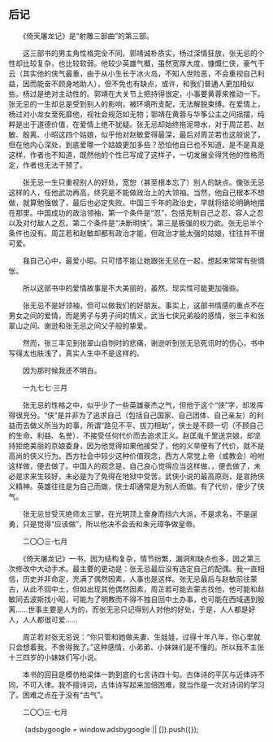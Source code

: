 ## 后记

　　《倚天屠龙记》是“射雕三部曲”的第三部。

　　这三部书的男主角性格完全不同。郭靖诚朴质实，杨过深情狂放，张无忌的个性却比较复杂，也比较软弱。他较少英雄气概，虽然宽厚大度，慷慨仁侠，豪气干云（其实他的侠气最重，由于从小生长于冰火岛，不知人世险恶，不会重视自己利益，因而能奋不顾身地助人），但不免也有缺点，或许，和我们普通人更加相似些。杨过是绝对主动性的。郭靖在大关节上把持得很定，小事要黄蓉来推动一下。张无忌的一生却总是受到别人的影响，被环境所支配，无法解脱束缚。在爱情上，杨过对小龙女至死靡他，视社会规范如无物；郭靖在黄蓉与华筝公主之间摇摆，纯粹是出于道德价值，在爱情上绝不犹疑。张无忌却始终拖泥带水，对于周芷若、赵敏、殷离、小昭这四个姑娘，似乎他对赵敏爱得最深，最后对周芷若也这般说了，但在他内心深处，到底爱哪一个姑娘更加多些？恐怕他自已也不知道。是不是真是这样，作者也不知道，既然他的个性已写成了这样子，一切发展全得凭他的性格而定，作者也无法干预了。

　　张无忌一生只重视别人的好处，宽恕（甚至根本忘了）别人的缺点。像张无忌这样的人，任他武功再高，终究是不能做政治上的大领袖。当然，他自己根本不想做，就算勉强做了，最后也必定失败。中国三千年的政治史，早就将结论明确地摆在那里。中国成功的政治领袖，第一个条件是“忍”，包括克制自己之忍、容人之忍以及对付敌人之忍。第二个条件是“决断明快”。第三是极强的权力欲。张无忌半个条件也没有。周芷若和赵敏却都有政治才能，但政治才能太强的姑娘，往往并不很可爱。

　　我自己心中，最爱小昭。只可惜不能让她跟张无忌在一起，想起来常常有些惆怅。

　　所以这部书中的爱情故事是不大美丽的，虽然，现实性可能更加强些。

　　张无忌不是好领袖，但可以做我们的好朋友。事实上，这部书情感的重点不在男女之间的爱情，而是男子与男子间的情义，武当七侠兄弟般的感情，张三丰和张翠山之间、谢逊和张无忌之间父子般的挚爱。

　　然而，张三丰见到张翠山自刎时的悲痛，谢逊听到张无忌死讯时的伤心，书中写得太也肤浅了，真实人生中不是这样的。

　　因为那时候我还不明白。

　　一九七七·三月

　　张无忌的性格之中，似乎少了一些英雄豪杰之气，但他于这个“侠”字，却发挥得很充分。“侠”是并非为了追求自己（包括自己国家、自己团体、自己亲友）的利益而去做义所当为的事，所谓“路见不平、拔刀相助”，侠士是不顾一切（不顾自己的生命、利益、名誉）、不接受任何代价而去追求正义。赵匡胤千里送京娘，却坚持拒绝美丽的京娘委身，因为他觉得如果他接受了，他的义举便有了代价，就不是高尚的侠义行为。西方社会中较少这种价值观念，西方人常觉上帝（或教会）吩咐这样做，便去做了。中国人的观念是，自己良心觉得应当这样做、，便去做了，未必是求来生较好，未必是为了免得在地狱中受苦。武侠小说的最高原则，是宣扬侠义精神。英雄往往是为自己而做，侠士却通常是为别人而做。有了代价，便少了侠气。

　　张无忌甘受灭绝师太三掌，在光明顶上奋身而挡六大派，不是求名，不是逞勇，只是觉得“应该做”，所以他决不会去和朱元璋争做皇帝。

　　二〇〇三·七月

　　《倚天屠龙记》一书，因为结构复杂，情节纷繁，漏洞和缺点也多，因之第三次修改中大动手术。最主要的更动是：张无忌最后没有选定自己的配偶。我一直相信，历史并非命定，充满了偶然因素，人事也是这样。张无忌最后与赵敏前往蒙古，从此不回中土，但如出现其他偶然因素，周芷若可能去蒙古找他，他可能和赵敏同去波斯找小昭，可能为了明教而不得不独自回中土办事，也可能在西域遇到殷离……世事主要是人为的，而张无忌只记得别人对他的好处，于是，人人都是好人，人人都很可爱……

　　周芷若对张无忌说：“你只管和她做夫妻、生娃娃，过得十年八年，你心里就只会想着我，不舍得我了。”这种感情，小弟弟、小妹妹们是不懂的。所以我不主张十三四岁的小妹妹们写小说。

　　本书的回目是模仿柏梁体一韵到底的七言诗四十句。古体诗的平仄与近体诗不同，不可入律。我不擅诗词，古体诗写起来加倍困难，就当作是一次对诗词的学习了。困难之点在于没有“古气”。

　　二〇〇三·七月

　　&#13; (adsbygoogle = window.adsbygoogle || []).push({});&#13;